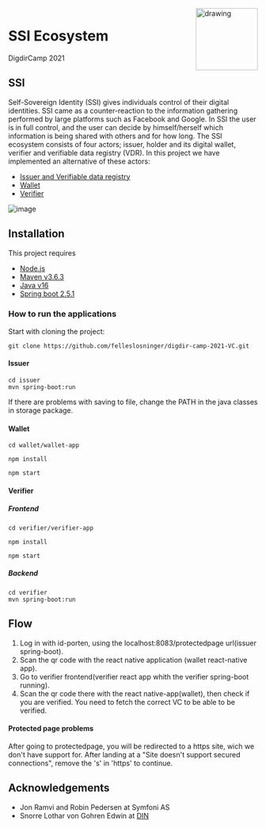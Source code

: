 <img src="https://github.com/felleslosninger/digdir-camp-2021-VC/blob/main/images/digdirlogo_01.png" alt="drawing" width="125" align="right"/>

# SSI Ecosystem 
DigdirCamp 2021

## SSI
Self-Sovereign Identity (SSI) gives individuals control of their digital identities. SSI came as a counter-reaction to the information gathering performed by large platforms such as Facebook and Google. In SSI the user is in full control, and the user can decide by himself/herself which information is being shared with others and for how long. The SSI ecosystem consists of four actors; issuer, holder and its digital wallet, verifier and verifiable data registry (VDR). In this project we have implemented an alternative of these actors:
- [Issuer and Verifiable data registry](https://github.com/felleslosninger/digdir-camp-2021-VC/tree/main/issuer) 
- [Wallet](https://github.com/felleslosninger/digdir-camp-2021-VC/tree/main/wallet/wallet-app)
- [Verifier](https://github.com/felleslosninger/digdir-camp-2021-VC/tree/main/verifier)


![image](https://www.w3.org/TR/vc-data-model/diagrams/ecosystem.svg)

## Installation 
This project requires
- [Node.js](https://nodejs.org/en/download/)
- [Maven v3.6.3](https://maven.apache.org/)
- [Java v16](https://www.java.com/)
- [Spring boot 2.5.1](https://spring.io/)


### How to run the applications
Start with cloning the project: 
```
git clone https://github.com/felleslosninger/digdir-camp-2021-VC.git
```

#### Issuer

```
cd issuer
mvn spring-boot:run
```
If there are problems with saving to file, change the PATH in the java classes in storage package.

#### Wallet
```
cd wallet/wallet-app
```
```
npm install
```
```
npm start
```
 
#### Verifier
##### Frontend

```
cd verifier/verifier-app
```
```
npm install
```
```
npm start
```

##### Backend

```
cd verifier
mvn spring-boot:run
```

## Flow
1. Log in with id-porten, using the localhost:8083/protectedpage url(issuer spring-boot).
2. Scan the qr code with the react native application (wallet react-native app).
3. Go to verifier frontend(verifier react app whith the verifier spring-boot running).
4. Scan the qr code there with the react native-app(wallet), then check if you are verified. You need to fetch the correct VC to be able to be verified.

#### Protected page problems
After going to protectedpage, you will be redirected to a https site, wich we don't have support for.
After landing at a "Site doesn't support secured connections", remove the 's' in 'https' to continue.


## Acknowledgements 
- Jon Ramvi and Robin Pedersen at Symfoni AS
- Snorre Lothar von Gohren Edwin at [DIN](https://www.din.foundation/) 
